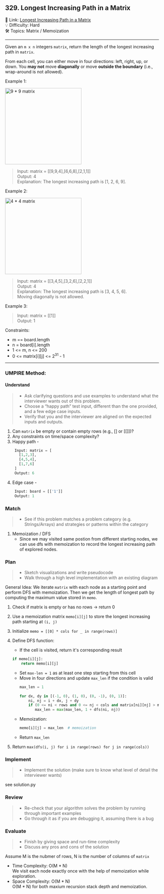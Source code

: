 ## 329. Longest Increasing Path in a Matrix
🔗 Link: [Longest Increasing Path in a Matrix](https://leetcode.com/problems/longest-increasing-path-in-a-matrix/description/)<br>
💡 Difficulty: Hard<br>
🛠️ Topics: Matrix / Memoization<br>

<hr>

Given an `m x n` integers `matrix`, return the length of the longest increasing path in `matrix`.

From each cell, you can either move in four directions: left, right, up, or down. You **may not** move **diagonally** or move **outside the boundary** (i.e., wrap-around is not allowed).<br>


Example 1:<br>

<img src="https://github.com/user-attachments/assets/e3475fea-68c3-460b-9d84-d2e492ff5e5f" alt="9 * 9 matrix" width="250" />

>Input: matrix = [[9,9,4],[6,6,8],[2,1,1]]<br>
Output: 4<br>
Explanation: The longest increasing path is [1, 2, 6, 9].<br>


Example 2:<br>

<img src="https://github.com/user-attachments/assets/4eee93b5-a254-4bcf-ba26-e5fb1f575684" alt="4 * 4 matrix" width="250"/>

>Input: matrix = [[3,4,5],[3,2,6],[2,2,1]]<br>
Output: 4<br>
Explanation: The longest increasing path is [3, 4, 5, 6].<br>
Moving diagonally is not allowed.<br>


Example 3:<br>

>Input: matrix = [[1]]<br>
Output: 1<br>


Constraints:<br>

- m == board.length
- n = board[i].length
- 1 <= m, n <= 200
- 0 <= matrix[i][j] <= 2<sup>31</sup> - 1

<hr>

### UMPIRE Method:
#### Understand

> - Ask clarifying questions and use examples to understand what the interviewer wants out of this problem.
> - Choose a “happy path” test input, different than the one provided, and a few edge case inputs. 
> - Verify that you and the interviewer are aligned on the expected inputs and outputs.
1. Can `matrix` be empty or contain empty rows (e.g., [] or [[]])?<br>
2. Any constraints on time/space complexity?<br>
3. Happy path -
   ```python
    Input: matrix = [
      [1,2,3],
      [4,5,4],
      [1,7,6]
    ]
    Output: 6

   ```
5. Edge case -
   ```python
    Input: board = [['1']]
    Output: 1
   ```

### Match
> - See if this problem matches a problem category (e.g. Strings/Arrays) and strategies or patterns within the category
1. Memoization / DFS
   - Since we may visited same postion from different starting nodes, we can use dfs with memoization to record the longest increasing path of explored nodes. 

### Plan
> - Sketch visualizations and write pseudocode
> - Walk through a high level implementation with an existing diagram

General Idea: We iterate `matrix` with each node as a starting point and perform DFS with memoization. Then we get the length of longest path by computing the maximum value stored in `memo`.

1) Check if matrix is empty or has no rows → return 0
2) Use a memoization matrix `memo[i][j]` to store the longest increasing path starting at `(i, j)`
3) Initialize `memo = [[0] * cols for _ in range(rows)]`
4) Define DFS function:
   - If the cell is visited, return it's corresponding result
   ```python
   if memo[i][j]: 
       return memo[i][j]
   ```
   - Set `max-len = 1` as at least one step starting from this cell
   - Move in four directions and update `max_len` if the condition is valid
     ```python
     max_len = 1
      
     for dx, dy in [(-1, 0), (1, 0), (0, -1), (0, 1)]:
         ni, nj = i + dx, j + dy
         if (0 <= ni < rows and 0 <= nj < cols and matrix[ni][nj] > matrix[i][j]): 
            max_len = max(max_len, 1 + dfs(ni, nj))
      ```
   - Memoization:
     ```python
     memo[i][j] = max_len  # memoization
     ```
   - Return `max_len`
     
5) Return `max(dfs(i, j) for i in range(rows) for j in range(cols))`
   
    
### Implement
> - Implement the solution (make sure to know what level of detail the interviewer wants)

see solution.py

### Review
> - Re-check that your algorithm solves the problem by running through important examples
> - Go through it as if you are debugging it, assuming there is a bug
### Evaluate
> - Finish by giving space and run-time complexity
> - Discuss any pros and cons of the solution

Assume M is the nubmer of rows, N is the number of columns of `matrix`

- Time Complexity: O(M * N)<br>
  We visit each node exactly once with the help of memoization while exploration. <br>
- Space Complexity: O(M * N)<br>
  O(M * N) for both maxium recursion stack depth and memoization.
